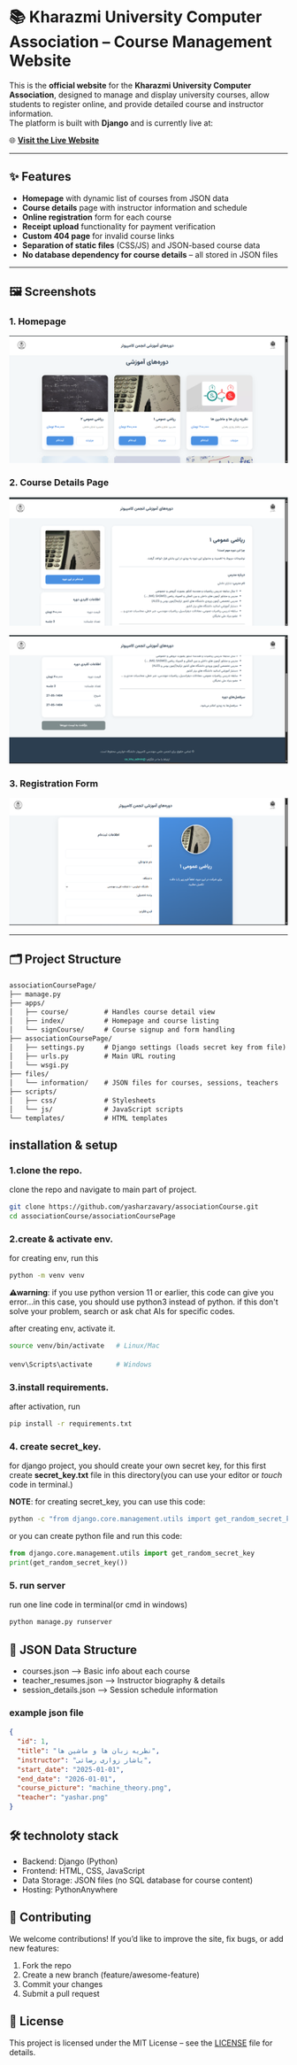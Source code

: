 # 📚 Kharazmi University Computer Association – Course Management Website

This is the **official website** for the **Kharazmi University Computer Association**, designed to manage and display university courses, allow students to register online, and provide detailed course and instructor information.  
The platform is built with **Django** and is currently live at:

🌐 **[Visit the Live Website](https://khucomputerassociation.pythonanywhere.com/)**

---

## ✨ Features

- **Homepage** with dynamic list of courses from JSON data
- **Course details** page with instructor information and schedule
- **Online registration** form for each course
- **Receipt upload** functionality for payment verification
- **Custom 404 page** for invalid course links
- **Separation of static files** (CSS/JS) and JSON-based course data
- **No database dependency for course details** – all stored in JSON files

---

## 🖼 Screenshots

### 1. Homepage
![Homepage Screenshot](docs/images/HomePage.png)

### 2. Course Details Page
![Course Details Screenshot](docs/images/detail.png)

![Course Details Screenshot](docs/images/detail2.png)

### 3. Registration Form
![Registration Form Screenshot](docs/images/SignUp.png)

---

## 🗂 Project Structure

```plaintext
associationCoursePage/
├── manage.py
├── apps/
│   ├── course/         # Handles course detail view
│   ├── index/          # Homepage and course listing
│   └── signCourse/     # Course signup and form handling
├── associationCoursePage/
│   ├── settings.py     # Django settings (loads secret key from file)
│   ├── urls.py         # Main URL routing
│   └── wsgi.py
├── files/
│   └── information/    # JSON files for courses, sessions, teachers
├── scripts/
│   ├── css/            # Stylesheets
│   └── js/             # JavaScript scripts
└── templates/          # HTML templates
```

## installation & setup

### 1.clone the repo.
clone the repo and navigate to main part of project.

```bash
git clone https://github.com/yasharzavary/associationCourse.git
cd associationCourse/associationCoursePage
```

### 2.create & activate env.
for creating env, run this

```bash
python -m venv venv

```
**⚠warning**: if you use python version 11 or earlier, this code can give you error...in this case,
you should use python3 instead of python. if this don't solve your problem, search or ask chat AIs for specific codes.

after creating env, activate it.
```bash
source venv/bin/activate   # Linux/Mac

venv\Scripts\activate      # Windows
```

### 3.install requirements.
after activation, run
```bash
pip install -r requirements.txt
```

### 4. create secret_key.
for django project, you should create your own secret key,
for this first create **secret_key.txt** file in this directory(you can use your editor or *touch* code in terminal.)

**NOTE**: for creating secret_key, you can use this code:
```bash
python -c "from django.core.management.utils import get_random_secret_key; print(get_random_secret_key())"
```

or you can create python file and run this code:
```python
from django.core.management.utils import get_random_secret_key
print(get_random_secret_key())
```

### 5. run server
run one line code in terminal(or cmd in windows)
```bash
python manage.py runserver

```

## 📄 JSON Data Structure
- courses.json –> Basic info about each course
- teacher_resumes.json –> Instructor biography & details
- session_details.json –> Session schedule information

### example json file
```json
{
  "id": 1,
  "title": "نظریه زبان ها و ماشین ها",
  "instructor": "یاشار زواری رضائی",
  "start_date": "2025-01-01",
  "end_date": "2026-01-01",
  "course_picture": "machine_theory.png",
  "teacher": "yashar.png"
}
```

## 🛠 technoloty stack
- Backend: Django (Python)
- Frontend: HTML, CSS, JavaScript
- Data Storage: JSON files (no SQL database for course content)
- Hosting: PythonAnywhere


## 🤝 Contributing
We welcome contributions!
If you’d like to improve the site, fix bugs, or add new features:

1. Fork the repo
2. Create a new branch (feature/awesome-feature)
3. Commit your changes
4. Submit a pull request

## 📜 License
This project is licensed under the MIT License – see the [LICENSE](https://opensource.org/license/mit) file for details.



